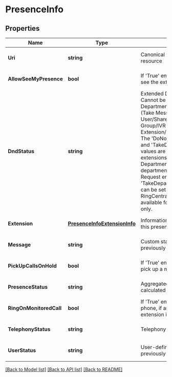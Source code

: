 # PresenceInfo

## Properties
Name | Type | Description | Notes
------------ | ------------- | ------------- | -------------
**Uri** | **string** | Canonical URI of a presence info resource | [optional] [default to null]
**AllowSeeMyPresence** | **bool** | If &#39;True&#39; enables other extensions to see the extension presence status | [optional] [default to null]
**DndStatus** | **string** | Extended DnD (Do not Disturb) status. Cannot be set for Department/Announcement/Voicemail (Take Messages Only)/Fax User/Shared Lines Group/Paging Only Group/IVR Menu/Application Extension/Park Location extensions. The &#39;DoNotAcceptDepartmentCalls&#39; and &#39;TakeDepartmentCallsOnly&#39; values are applicable only for extensions - members of a Department; if these values are set for department outsiders, the 400 Bad Request error code is returned. The &#39;TakeDepartmentCallsOnly&#39; status can be set through the old RingCentral user interface and is available for some migrated accounts only. | [optional] [default to null]
**Extension** | [**PresenceInfoExtensionInfo**](PresenceInfo.ExtensionInfo.md) | Information on extension, for which this presence data is returned | [optional] [default to null]
**Message** | **string** | Custom status message (as previously published by user) | [optional] [default to null]
**PickUpCallsOnHold** | **bool** | If &#39;True&#39; enables the extension user to pick up a monitored line on hold | [optional] [default to null]
**PresenceStatus** | **string** | Aggregated presence status, calculated from a number of sources | [optional] [default to null]
**RingOnMonitoredCall** | **bool** | If &#39;True&#39; enables to ring extension phone, if any user monitored by this extension is ringing | [optional] [default to null]
**TelephonyStatus** | **string** | Telephony presence status | [optional] [default to null]
**UserStatus** | **string** | User-defined presence status (as previously published by the user) | [optional] [default to null]

[[Back to Model list]](../README.md#documentation-for-models) [[Back to API list]](../README.md#documentation-for-api-endpoints) [[Back to README]](../README.md)



